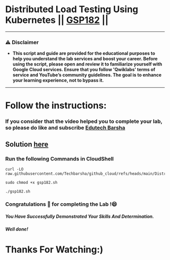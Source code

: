 # Distributed Load Testing Using Kubernetes || [GSP182](https://www.cloudskillsboost.google/focuses/967?parent=catalog) ||

---
### ⚠️ Disclaimer
- **This script and guide are provided for  the educational purposes to help you understand the lab services and boost your career. Before using the script, please open and review it to familiarize yourself with Google Cloud services. Ensure that you follow 'Qwiklabs' terms of service and YouTube’s community guidelines. The goal is to enhance your learning experience, not to bypass it.**
---
# Follow the instructions:
### If you consider that the video helped you to complete your lab, so please do like and subscribe [Edutech Barsha](https://www.youtube.com/@edutechbarsha)
## Solution [here](https://youtu.be/sx3KnHGDFPg)

### Run the following Commands in CloudShell

```
curl -LO raw.githubusercontent.com/Techbarsha/github_cloud/refs/heads/main/Distributed%20Load%20Testing%20Using%20Kubernetes/gsplab182.sh

sudo chmod +x gsp182.sh

./gsp182.sh
```

### Congratulations 🎉 for completing the Lab !😄

##### *You Have Successfully Demonstrated Your Skills And Determination.*

#### *Well done!*

# Thanks For Watching:)
